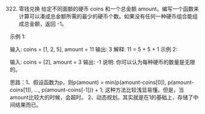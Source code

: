 322. 零钱兑换
给定不同面额的硬币 coins 和一个总金额 amount。编写一个函数来计算可以凑成总金额所需的最少的硬币个数。如果没有任何一种硬币组合能组成总金额，返回 -1。

示例 1:

输入: coins = [1, 2, 5], amount = 11
输出: 3 
解释: 11 = 5 + 5 + 1
示例 2:

输入: coins = [2], amount = 3
输出: -1
说明:
你可以认为每种硬币的数量是无限的。

思路：1、假设函数为p，则p(amount) = min(p(amount-coins[0]), p(amount-coins[1]), ..., p(amount-coins[-1])) + 1;
这种方法比较浅显易懂。但是，当amount比较大的时候，会超时。
2、动态规划。其实就是在1的基础上，存储了中间结果而已。